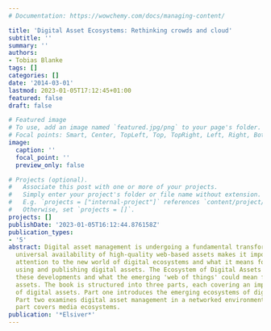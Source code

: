 ```yaml
---
# Documentation: https://wowchemy.com/docs/managing-content/

title: 'Digital Asset Ecosystems: Rethinking crowds and cloud'
subtitle: ''
summary: ''
authors:
- Tobias Blanke
tags: []
categories: []
date: '2014-03-01'
lastmod: 2023-01-05T17:12:45+01:00
featured: false
draft: false

# Featured image
# To use, add an image named `featured.jpg/png` to your page's folder.
# Focal points: Smart, Center, TopLeft, Top, TopRight, Left, Right, BottomLeft, Bottom, BottomRight.
image:
  caption: ''
  focal_point: ''
  preview_only: false

# Projects (optional).
#   Associate this post with one or more of your projects.
#   Simply enter your project's folder or file name without extension.
#   E.g. `projects = ["internal-project"]` references `content/project/deep-learning/index.md`.
#   Otherwise, set `projects = []`.
projects: []
publishDate: '2023-01-05T16:12:44.876158Z'
publication_types:
- '5'
abstract: Digital asset management is undergoing a fundamental transformation. Near
  universal availability of high-quality web-based assets makes it important to pay
  attention to the new world of digital ecosystems and what it means for managing,
  using and publishing digital assets. The Ecosystem of Digital Assets reflects on
  these developments and what the emerging 'web of things' could mean for digital
  assets. The book is structured into three parts, each covering an important aspect
  of digital assets. Part one introduces the emerging ecosystems of digital assets.
  Part two examines digital asset management in a networked environment. The third
  part covers media ecosystems.
publication: '*Elsiver*'
---
```

